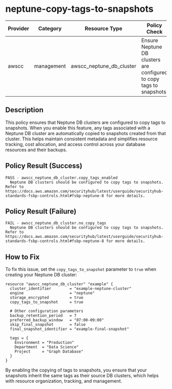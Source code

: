 # neptune-copy-tags-to-snapshots

| Provider | Category | Resource Type | Policy Check | Policy Source |
|----------|----------|--------------|--------------|---------------|
| awscc | management | awscc_neptune_db_cluster | Ensure Neptune DB clusters are configured to copy tags to snapshots | AWS FSBP Neptune.8 |

## Description

This policy ensures that Neptune DB clusters are configured to copy tags to snapshots. When you enable this feature, any tags associated with a Neptune DB cluster are automatically copied to snapshots created from that cluster. This helps maintain consistent metadata and simplifies resource tracking, cost allocation, and access control across your database resources and their backups.

## Policy Result (Success)

```
PASS - awscc_neptune_db_cluster.copy_tags_enabled
  Neptune DB clusters should be configured to copy tags to snapshots. Refer to https://docs.aws.amazon.com/securityhub/latest/userguide/securityhub-standards-fsbp-controls.html#fsbp-neptune-8 for more details.
```

## Policy Result (Failure)

```
FAIL - awscc_neptune_db_cluster.no_copy_tags
  Neptune DB clusters should be configured to copy tags to snapshots. Refer to https://docs.aws.amazon.com/securityhub/latest/userguide/securityhub-standards-fsbp-controls.html#fsbp-neptune-8 for more details.
```

## How to Fix

To fix this issue, set the `copy_tags_to_snapshot` parameter to `true` when creating your Neptune DB cluster:

```hcl
resource "awscc_neptune_db_cluster" "example" {
  cluster_identifier        = "example-neptune-cluster"
  engine                    = "neptune"
  storage_encrypted         = true
  copy_tags_to_snapshot     = true
  
  # Other configuration parameters
  backup_retention_period   = 7
  preferred_backup_window   = "07:00-09:00"
  skip_final_snapshot       = false
  final_snapshot_identifier = "example-final-snapshot"
  
  tags = {
    Environment = "Production"
    Department  = "Data Science"
    Project     = "Graph Database"
  }
}
```

By enabling the copying of tags to snapshots, you ensure that your snapshots inherit the same tags as their source DB clusters, which helps with resource organization, tracking, and management.
